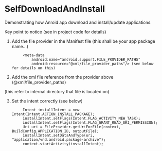 # SelfDownloadAndInstall
Demonstrating how Anroid app download and install/update applications

Key point to notice (see in project code for details)
1) Add the file provider in the Manifest file
<provider
            android:name="androidx.core.content.FileProvider"
            android:grantUriPermissions="true"
            android:exported="false"
            android:authorities="com.netanel.downloadandinstall"> (this shall be your app package name...)

            <meta-data
                android:name="android.support.FILE_PROVIDER_PATHS"
                android:resource="@xml/file_provider_paths"/> (see below for details on this)
</provider>

2) Add the xml file reference from the provider above (@xml/file_provider_paths)
<?xml version="1.0" encoding="utf-8"?>
<paths>
    <files-path  name="files" path="/" /> (this refer to internal directory that file is located on)
</paths>

3) Set the intent correctly (see below)

            Intent installIntent = new Intent(Intent.ACTION_INSTALL_PACKAGE);
            installIntent.setFlags(Intent.FLAG_ACTIVITY_NEW_TASK);
            installIntent.setFlags(Intent.FLAG_GRANT_READ_URI_PERMISSION);
            Uri uri = FileProvider.getUriForFile(context, BuildConfig.APPLICATION_ID, outputFile);
            installIntent.setDataAndType(uri, "application/vnd.android.package-archive");
            context.startActivity(installIntent);



